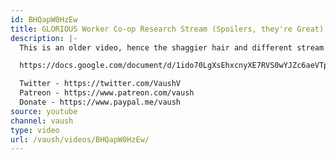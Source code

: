 ```yaml
---
id: BHQapW0HzEw
title: GLORIOUS Worker Co-op Research Stream (Spoilers, they're Great)
description: |-
  This is an older video, hence the shaggier hair and different stream layout. This is but the first of many research streams I intend to do, and I'll be compiling the sources in this document! The more attention this gets, the more likely future research streams will be.

  https://docs.google.com/document/d/1ido70LgXsEhxcnyXE7RVS0wYJZc6aeVTpujCUPQgTrE/edit?usp=sharing

  Twitter - https://twitter.com/VaushV
  Patreon - https://www.patreon.com/vaush
  Donate - https://www.paypal.me/vaush
source: youtube
channel: vaush
type: video
url: /vaush/videos/BHQapW0HzEw/
---
```


